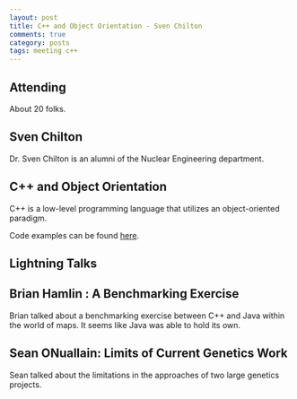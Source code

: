 ```yaml
---
layout: post
title: C++ and Object Orientation - Sven Chilton
comments: true
category: posts 
tags: meeting c++
---
```



## Attending

About 20 folks.

## Sven Chilton

Dr. Sven Chilton is an alumni of the Nuclear Engineering department.

## C++ and Object Orientation

C++ is a low-level programming language that utilizes an object-oriented 
paradigm.

Code examples can be found [here][code].

## Lightning Talks 

## Brian Hamlin : A Benchmarking Exercise

Brian talked about a benchmarking exercise between C++ and Java within the 
world of maps. It seems like Java was able to hold its own.

## Sean ONuallain: Limits of Current Genetics Work

Sean talked about the limitations in the approaches of two large genetics 
projects.

[code]: https://github.com/thehackerwithin/berkeley/tree/master/c_plus_plus "Code Examples" 
